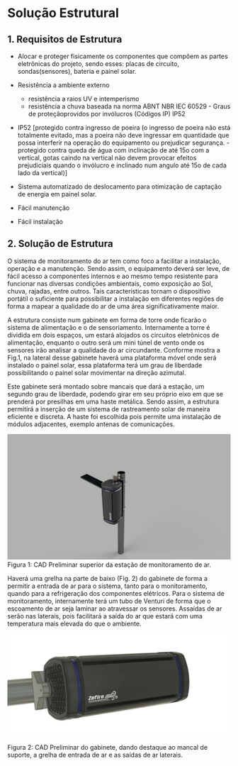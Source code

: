 # Solução Estrutural

## 1. Requisitos de Estrutura

- Alocar e proteger fisicamente os componentes que compõem as partes eletrônicas do projeto, sendo esses: placas de circuito, sondas(sensores), bateria e painel solar.

- Resistência a ambiente externo
    * resistência a raios UV e intemperismo
    * resistência a chuva baseada na norma ABNT NBR IEC 60529 - Graus de proteçãoprovidos por invólucros (Códigos IP) IP52

- IP52 [protegido contra ingresso de poeira (o ingresso de poeira não está totalmente evitado, mas a poeira não deve ingressar em quantidade que possa interferir na operação do equipamento ou prejudicar segurança. - protegido contra queda de água com inclinação de até 15o com a vertical, gotas caindo na vertical não devem provocar efeitos prejudiciais quando o
invólucro e inclinado num angulo até 15o de cada lado da vertical)]

- Sistema automatizado de deslocamento para otimização de captação de energia em painel
solar.

- Fácil manutenção

- Fácil instalação

## 2. Solução de Estrutura

O sistema de monitoramento do ar tem como foco a facilitar a instalação, operação e a manutenção. Sendo assim, o equipamento deverá ser leve, de fácil acesso a componentes internos e ao mesmo tempo resistente para funcionar nas diversas condições ambientais, como exposição ao Sol, chuva, rajadas, entre outros. Tais características tornam o dispositivo portátil o suficiente para possibilitar a instalação em diferentes regiões de forma a mapear a qualidade do ar de uma área significativamente maior.

A estrutura consiste num gabinete em forma de torre onde ficarão o sistema de alimentação e o de sensoriamento. Internamente a torre é dividida em dois espaços, um estará alojados os circuitos eletrônicos de alimentação, enquanto o outro será um mini túnel de vento onde os sensores irão analisar a qualidade do ar circundante. Conforme mostra a Fig.1, na lateral desse gabinete haverá uma plataforma móvel onde será instalado o painel solar, essa plataforma terá um grau de liberdade possibilitando o painel solar movimentar na direção azimutal.

Este gabinete será montado sobre mancais que dará a estação, um segundo grau de liberdade, podendo girar em seu próprio eixo em que se prenderá por presilhas em uma haste metálica. Sendo assim, a estrutura permitirá a inserção de um sistema de rastreamento solar de maneira eficiente e discreta. A haste foi escolhida pois permite uma instalação de módulos adjacentes, exemplo antenas de comunicações.

![cad_pre](img/cad_pre.jpeg)
Figura 1: CAD Preliminar superior da estação de monitoramento de ar.

Haverá uma grelha na parte de baixo (Fig. 2) do gabinete de forma a permitir a entrada de ar para o sistema, tanto para o monitoramento, quando para a refrigeração dos componentes elétricos. Para o sistema de monitoramento, internamente terá um tubo de Venturi de forma que o escoamento de ar seja laminar ao atravessar os sensores. Assaídas de ar serão nas laterais, pois facilitará a saída do ar que estará com uma temperatura mais elevada do que o ambiente.

![cad_pos](img/cad_pos.png)

Figura 2: CAD Preliminar do gabinete, dando destaque ao mancal de suporte, a grelha de entrada
de ar e as saídas de ar laterais.